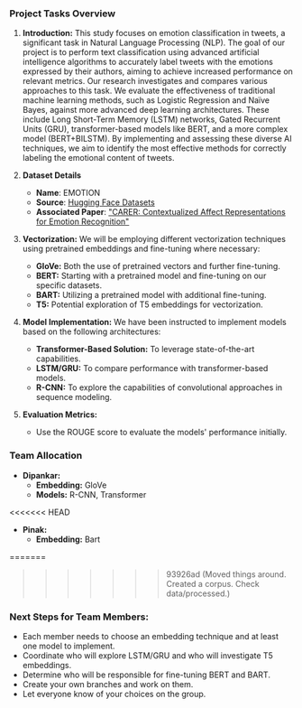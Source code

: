 ### Project Tasks Overview

1. **Introduction:**
   This study focuses on emotion classification in tweets, a significant task in Natural Language Processing (NLP). The goal of our project is to perform text classification using advanced artificial intelligence algorithms to accurately label tweets with the emotions expressed by their authors, aiming to achieve increased performance on relevant metrics. Our research investigates and compares various approaches to this task. We evaluate the effectiveness of traditional machine learning methods, such as Logistic Regression and Naïve Bayes, against more advanced deep learning architectures. These include Long Short-Term Memory (LSTM) networks, Gated Recurrent Units (GRU), transformer-based models like BERT, and a more complex model (BERT+BILSTM). By implementing and assessing these diverse AI techniques, we aim to identify the most effective methods for correctly labeling the emotional content of tweets.

2. **Dataset Details**
   - **Name**: EMOTION
   - **Source**: [Hugging Face Datasets](https://huggingface.co/datasets/dair-ai/emotion)
   - **Associated Paper**: ["CARER: Contextualized Affect Representations for Emotion Recognition"](https://aclanthology.org/D18-1404/)
   
3. **Vectorization:**
   We will be employing different vectorization techniques using pretrained embeddings and fine-tuning where necessary:
   - **GloVe:** Both the use of pretrained vectors and further fine-tuning.
   - **BERT:** Starting with a pretrained model and fine-tuning on our specific datasets.
   - **BART:** Utilizing a pretrained model with additional fine-tuning.
   - **T5:** Potential exploration of T5 embeddings for vectorization.

4. **Model Implementation:**
   We have been instructed to implement models based on the following architectures:
   - **Transformer-Based Solution:** To leverage state-of-the-art capabilities.
   - **LSTM/GRU:** To compare performance with transformer-based models.
   - **R-CNN:** To explore the capabilities of convolutional approaches in sequence modeling.

5. **Evaluation Metrics:**
   - Use the ROUGE score to evaluate the models' performance initially.

### Team Allocation

- **Dipankar:**
  - **Embedding:** GloVe
  - **Models:** R-CNN, Transformer

<<<<<<< HEAD
- **Pinak:**
  - **Embedding:** Bart

=======
>>>>>>> 93926ad (Moved things around. Created a corpus. Check data/processed.)
### Next Steps for Team Members:
- Each member needs to choose an embedding technique and at least one model to implement.
- Coordinate who will explore LSTM/GRU and who will investigate T5 embeddings.
- Determine who will be responsible for fine-tuning BERT and BART.
- Create your own branches and work on them.
- Let everyone know of your choices on the group.
